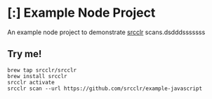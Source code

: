 # [:] Example Node Project

An example node project to demonstrate [srcclr](https://www.srcclr.com) scans.dsdddsssssss

## Try me!

```
brew tap srcclr/srcclr
brew install srcclr
srcclr activate
srcclr scan --url https://github.com/srcclr/example-javascript
```
